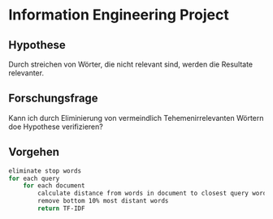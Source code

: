 # Information Engineering Project

## Hypothese

Durch streichen von Wörter, die nicht relevant sind, werden die Resultate relevanter.

## Forschungsfrage

Kann ich durch Eliminierung von vermeindlich Tehemenirrelevanten Wörtern doe Hypothese verifizieren?

## Vorgehen

```bash
eliminate stop words
for each query
    for each document
        calculate distance from words in document to closest query word
        remove bottom 10% most distant words
        return TF-IDF
```

